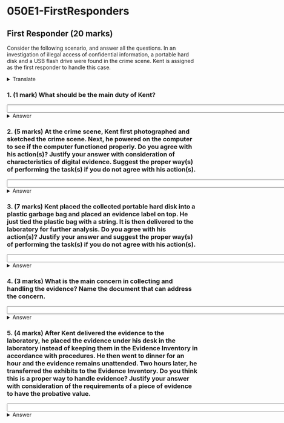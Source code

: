 # 050E1-FirstResponders

## First Responder (20 marks)
Consider the following scenario, and answer all the questions. In an investigation of illegal access of confidential information, a portable hard disk and a USB flash drive were found in the crime scene. Kent is assigned as the first responder to handle this case.
<details>
<summary>Translate</summary>
<p>
考慮以下場景，並回答所有問題。 在對非法獲取機密信息的調查中，在案發現場發現了一個便攜式硬盤和一個U盤。 肯特被指定為處理此案的第一響應者。
</p>
</details>  

### 1. (1 mark) What should be the main duty of Kent?
<input size="100"/>
<details>
<summary>Answer</summary>
<p>

To `preserve` as much evidence as possible for subsequent examination.
<details>
<summary>Translate</summary>
<p>
保留盡可能多的證據以備後續檢查。
</p>
</details>  
</p>
</details>  

### 2. (5 marks) At the crime scene, Kent first photographed and sketched the crime scene. Next, he powered on the computer to see if the computer functioned properly. Do you agree with his action(s)? Justify your answer with consideration of characteristics of digital evidence. Suggest the proper way(s) of performing the task(s) if you do not agree with his action(s).
<input size="100"/>
<details>
<summary>Answer</summary>
<p>
Agree on photographed and sketched the crime scene, as documentation is required for event reconstruction.

Disagree on the action on powered on the computer. Digital evidence are fragile, the action may tamper the evidence.

The computer should remain powered off.
<details>
<summary>Translate</summary>
<p>
同意拍攝和勾畫犯罪現場，因為事件重建需要文件。

不同意打開計算機電源的操作。 數字證據是脆弱的，行動可能會篡改證據。

計算機應保持關閉狀態。
</p>
</details>  
</p>
</details>  

### 3. (7 marks) Kent placed the collected portable hard disk into a plastic garbage bag and placed an evidence label on top. He just tied the plastic bag with a string. It is then delivered to the laboratory for further analysis. Do you agree with his action(s)? Justify your answer and suggest the proper way(s) of performing the task(s) if you do not agree with his action(s).
<input size="100"/>
<details>
<summary>Answer</summary>
<p>
Disagree on the action of putting the evidence in a plastic garbage bag as that is prone to static, which may cause the hard disk being damaged by static electricity.

Disagree on the action of tying the bag using a string. This would allow the evidence being tampered without traces.

He should put the hard disk in an anti-static bag and sealed it with anti-tampered evidence tape.
<details>
<summary>Translate</summary>
<p>
不同意將證據放入塑料垃圾袋的做法，因為它容易產生靜電，可能會導致硬盤被靜電損壞。

不同意用繩子系袋子的動作。 這將使證據被篡改而不留痕跡。

他應該將硬盤放入防靜電袋中，並用防篡改證據膠帶密封。
</p>
</details>  
</p>
</details>  

### 4. (3 marks) What is the main concern in collecting and handling the evidence? Name the document that can address the concern.
<input size="100"/>
<details>
<summary>Answer</summary>
<p>
The main concern is to ensure that there is absolutely no changes have been made to the evidence integrity.

The document that can address the concern in the Chain of Custody Form.
<details>
<summary>Translate</summary>
<p>
主要關注的是確保絕對沒有對證據完整性進行任何更改。

可以解決產銷監管鍊錶格中的問題的文件。
</p>
</details>  
</p>
</details>  

### 5. (4 marks) After Kent delivered the evidence to the laboratory, he placed the evidence under his desk in the laboratory instead of keeping them in the Evidence Inventory in accordance with procedures. He then went to dinner for an hour and the evidence remains unattended. Two hours later, he transferred the exhibits to the Evidence Inventory. Do you think this is a proper way to handle evidence? Justify your answer with consideration of the requirements of a piece of evidence to have the probative value.
<input size="100"/>
<details>
<summary>Answer</summary>
<p>
No. This is not a proper way to keep the exhibits under his desk, as this action is a break in Chain of Custody. The suspect can denied committing any offence and argued that someone might have planted the data in the computer, which were not stored properly by Kent. The evidence loss its admissibility.
<details>
<summary>Translate</summary>
<p>
不。這不是將展品放在他辦公桌下的正確方式，因為這種行為會打破監管鏈。 嫌疑人可以否認犯有任何罪行，並辯稱有人可能將數據植入了計算機中，而 Kent 沒有正確存儲這些數據。 證據喪失其可採性。
</p>
</details>  
</p>
</details>  